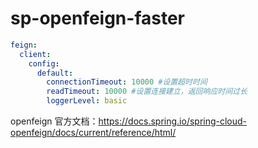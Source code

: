 # sp-openfeign-faster

```yml
feign:
  client:
    config: 
      default:
        connectionTimeout: 10000 #设置超时时间
        readTimeout: 10000 #设置连接建立，返回响应时间过长
        loggerLevel: basic
``` 

openfeign 官方文档：https://docs.spring.io/spring-cloud-openfeign/docs/current/reference/html/  

